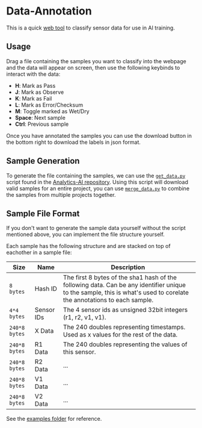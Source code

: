 # Data-Annotation
This is a quick [web tool](https://smt-research.github.io/Data-Annotation/) to classify sensor data for use in AI training.

## Usage
Drag a file containing the samples you want to classify into the webpage and the data will appear on screen, then use the following keybinds to interact with the data:
- **H**: Mark as Pass
- **J**: Mark as Observe
- **K**: Mark as Fail
- **L**: Mark as Error/Checksum
- **M**: Toggle marked as Wet/Dry
- **Space**: Next sample
- **Ctrl**: Previous sample

Once you have annotated the samples you can use the download button in the bottom right to download the labels in json format.

## Sample Generation
To generate the file containing the samples, we can use the [`get_data.py`](https://github.com/SMT-Research/Analytics-AI/blob/main/src/data/get_data.py) script found in 
the [Analytics-AI repository](https://github.com/SMT-Research/Analytics-AI). 
Using this script will download valid samples for an entire project, you can use [`merge_data.py`](https://github.com/SMT-Research/Analytics-AI/blob/main/src/data/merge_data.py)
to combine the samples from multiple projects together.

## Sample File Format
If you don't want to generate the sample data yourself without the script mentioned above, you can implement the file structure yourself.

Each sample has the following structure and are stacked on top of eachother in a sample file:

| Size          | Name       | Description                                                                                                                                                            |
|---------------|------------|------------------------------------------------------------------------------------------------------------------------------------------------------------------------|
| `8 bytes`     | Hash ID    | The first 8 bytes of the sha1 hash of the following data. Can be any identifier unique to the sample,  this is what's used to corelate the annotations to each sample. |
| `4*4 bytes`   | Sensor IDs | The 4 sensor ids as unsigned 32bit integers (r1, r2, v1, v1).                                                                                                          |
| `240*8 bytes` | X Data     | The 240 doubles representing timestamps. Used as x values for the rest of the data.                                                                                    |
| `240*8 bytes` | R1 Data    | The 240 doubles representing the values of this sensor.                                                                                                                |
| `240*8 bytes` | R2 Data    | ...                                                                                                                                                                    |
| `240*8 bytes` | V1 Data    | ...                                                                                                                                                                    |
| `240*8 bytes` | V2 Data    | ...                                                                                                                                                                    |

See the [examples folder](https://github.com/SMT-Research/Data-Annotation/tree/main/examples) for reference.